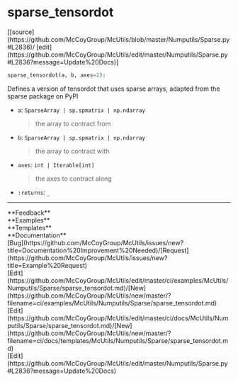 # <a id="McUtils.Numputils.Sparse.sparse_tensordot">sparse_tensordot</a>
<div class="docs-source-link" markdown="1">
[[source](https://github.com/McCoyGroup/McUtils/blob/master/Numputils/Sparse.py#L2836)/
[edit](https://github.com/McCoyGroup/McUtils/edit/master/Numputils/Sparse.py#L2836?message=Update%20Docs)]
</div>

```python
sparse_tensordot(a, b, axes=2): 
```
Defines a version of tensordot that uses sparse arrays, adapted from the sparse package on PyPI
  - `a`: `SparseArray | sp.spmatrix | np.ndarray`
    > the array to contract from
  - `b`: `SparseArray | sp.spmatrix | np.ndarray`
    > the array to contract with
  - `axes`: `int | Iterable[int]`
    > the axes to contract along
  - `:returns`: `_`
    > 











---


<div markdown="1" class="text-secondary">
<div class="container">
  <div class="row">
   <div class="col" markdown="1">
**Feedback**   
</div>
   <div class="col" markdown="1">
**Examples**   
</div>
   <div class="col" markdown="1">
**Templates**   
</div>
   <div class="col" markdown="1">
**Documentation**   
</div>
   <div class="col" markdown="1">
   
</div>
   <div class="col" markdown="1">
   
</div>
   <div class="col" markdown="1">
   
</div>
</div>
  <div class="row">
   <div class="col" markdown="1">
[Bug](https://github.com/McCoyGroup/McUtils/issues/new?title=Documentation%20Improvement%20Needed)/[Request](https://github.com/McCoyGroup/McUtils/issues/new?title=Example%20Request)   
</div>
   <div class="col" markdown="1">
[Edit](https://github.com/McCoyGroup/McUtils/edit/master/ci/examples/McUtils/Numputils/Sparse/sparse_tensordot.md)/[New](https://github.com/McCoyGroup/McUtils/new/master/?filename=ci/examples/McUtils/Numputils/Sparse/sparse_tensordot.md)   
</div>
   <div class="col" markdown="1">
[Edit](https://github.com/McCoyGroup/McUtils/edit/master/ci/docs/McUtils/Numputils/Sparse/sparse_tensordot.md)/[New](https://github.com/McCoyGroup/McUtils/new/master/?filename=ci/docs/templates/McUtils/Numputils/Sparse/sparse_tensordot.md)   
</div>
   <div class="col" markdown="1">
[Edit](https://github.com/McCoyGroup/McUtils/edit/master/Numputils/Sparse.py#L2836?message=Update%20Docs)   
</div>
   <div class="col" markdown="1">
   
</div>
   <div class="col" markdown="1">
   
</div>
   <div class="col" markdown="1">
   
</div>
</div>
</div>
</div>